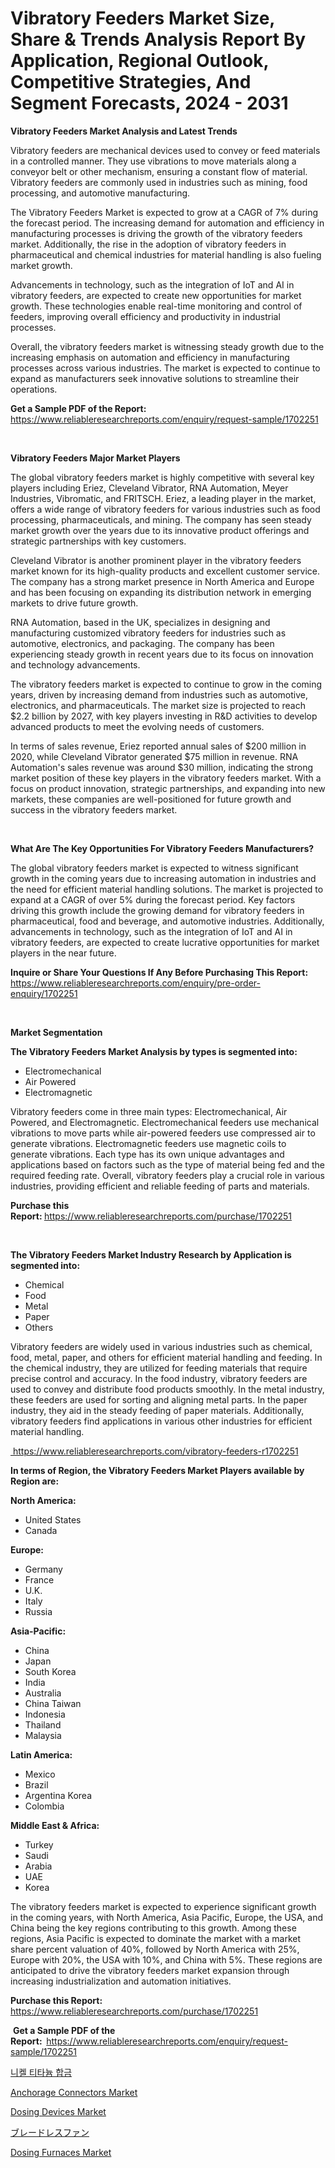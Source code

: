 <p><h1>Vibratory Feeders Market Size, Share & Trends Analysis Report By Application, Regional Outlook, Competitive Strategies, And Segment Forecasts, 2024 - 2031</h1></p><p><strong>Vibratory Feeders Market Analysis and Latest Trends</strong></p>
<p><p>Vibratory feeders are mechanical devices used to convey or feed materials in a controlled manner. They use vibrations to move materials along a conveyor belt or other mechanism, ensuring a constant flow of material. Vibratory feeders are commonly used in industries such as mining, food processing, and automotive manufacturing.</p><p>The Vibratory Feeders Market is expected to grow at a CAGR of 7% during the forecast period. The increasing demand for automation and efficiency in manufacturing processes is driving the growth of the vibratory feeders market. Additionally, the rise in the adoption of vibratory feeders in pharmaceutical and chemical industries for material handling is also fueling market growth.</p><p>Advancements in technology, such as the integration of IoT and AI in vibratory feeders, are expected to create new opportunities for market growth. These technologies enable real-time monitoring and control of feeders, improving overall efficiency and productivity in industrial processes.</p><p>Overall, the vibratory feeders market is witnessing steady growth due to the increasing emphasis on automation and efficiency in manufacturing processes across various industries. The market is expected to continue to expand as manufacturers seek innovative solutions to streamline their operations.</p></p>
<p><strong>Get a Sample PDF of the Report:&nbsp;</strong> <a href="https://www.reliableresearchreports.com/enquiry/request-sample/1702251">https://www.reliableresearchreports.com/enquiry/request-sample/1702251</a></p>
<p>&nbsp;</p>
<p><strong>Vibratory Feeders Major Market Players</strong></p>
<p><p>The global vibratory feeders market is highly competitive with several key players including Eriez, Cleveland Vibrator, RNA Automation, Meyer Industries, Vibromatic, and FRITSCH. Eriez, a leading player in the market, offers a wide range of vibratory feeders for various industries such as food processing, pharmaceuticals, and mining. The company has seen steady market growth over the years due to its innovative product offerings and strategic partnerships with key customers.</p><p>Cleveland Vibrator is another prominent player in the vibratory feeders market known for its high-quality products and excellent customer service. The company has a strong market presence in North America and Europe and has been focusing on expanding its distribution network in emerging markets to drive future growth.</p><p>RNA Automation, based in the UK, specializes in designing and manufacturing customized vibratory feeders for industries such as automotive, electronics, and packaging. The company has been experiencing steady growth in recent years due to its focus on innovation and technology advancements.</p><p>The vibratory feeders market is expected to continue to grow in the coming years, driven by increasing demand from industries such as automotive, electronics, and pharmaceuticals. The market size is projected to reach $2.2 billion by 2027, with key players investing in R&D activities to develop advanced products to meet the evolving needs of customers.</p><p>In terms of sales revenue, Eriez reported annual sales of $200 million in 2020, while Cleveland Vibrator generated $75 million in revenue. RNA Automation's sales revenue was around $30 million, indicating the strong market position of these key players in the vibratory feeders market. With a focus on product innovation, strategic partnerships, and expanding into new markets, these companies are well-positioned for future growth and success in the vibratory feeders market.</p></p>
<p>&nbsp;</p>
<p><strong>What Are The Key Opportunities For Vibratory Feeders Manufacturers?</strong></p>
<p><p>The global vibratory feeders market is expected to witness significant growth in the coming years due to increasing automation in industries and the need for efficient material handling solutions. The market is projected to expand at a CAGR of over 5% during the forecast period. Key factors driving this growth include the growing demand for vibratory feeders in pharmaceutical, food and beverage, and automotive industries. Additionally, advancements in technology, such as the integration of IoT and AI in vibratory feeders, are expected to create lucrative opportunities for market players in the near future.</p></p>
<p><strong>Inquire or Share Your Questions If Any Before Purchasing This Report:</strong> <a href="https://www.reliableresearchreports.com/enquiry/pre-order-enquiry/1702251">https://www.reliableresearchreports.com/enquiry/pre-order-enquiry/1702251</a></p>
<p>&nbsp;</p>
<p><strong>Market Segmentation</strong></p>
<p><strong>The Vibratory Feeders Market Analysis by types is segmented into:</strong></p>
<p><ul><li>Electromechanical</li><li>Air Powered</li><li>Electromagnetic</li></ul></p>
<p><p>Vibratory feeders come in three main types: Electromechanical, Air Powered, and Electromagnetic. Electromechanical feeders use mechanical vibrations to move parts while air-powered feeders use compressed air to generate vibrations. Electromagnetic feeders use magnetic coils to generate vibrations. Each type has its own unique advantages and applications based on factors such as the type of material being fed and the required feeding rate. Overall, vibratory feeders play a crucial role in various industries, providing efficient and reliable feeding of parts and materials.</p></p>
<p><strong>Purchase this Report:&nbsp;</strong><a href="https://www.reliableresearchreports.com/purchase/1702251">https://www.reliableresearchreports.com/purchase/1702251</a></p>
<p>&nbsp;</p>
<p><strong>The Vibratory Feeders Market Industry Research by Application is segmented into:</strong></p>
<p><ul><li>Chemical</li><li>Food</li><li>Metal</li><li>Paper</li><li>Others</li></ul></p>
<p><p>Vibratory feeders are widely used in various industries such as chemical, food, metal, paper, and others for efficient material handling and feeding. In the chemical industry, they are utilized for feeding materials that require precise control and accuracy. In the food industry, vibratory feeders are used to convey and distribute food products smoothly. In the metal industry, these feeders are used for sorting and aligning metal parts. In the paper industry, they aid in the steady feeding of paper materials. Additionally, vibratory feeders find applications in various other industries for efficient material handling.</p></p>
<p><a href="https://www.reliableresearchreports.com/vibratory-feeders-r1702251">&nbsp;https://www.reliableresearchreports.com/vibratory-feeders-r1702251</a></p>
<p><strong>In terms of Region, the Vibratory Feeders Market Players available by Region are:</strong></p>
<p>
    <p> <strong> North America: </strong>
        <ul>
            <li>United States</li>
            <li>Canada</li>
        </ul>
        </p> 
    <p> <strong> Europe: </strong>
        <ul>
            <li>Germany</li>
            <li>France</li>
            <li>U.K.</li>
            <li>Italy</li>
            <li>Russia</li>
        </ul>
        </p> 
    <p> <strong> Asia-Pacific: </strong>
        <ul>
            <li>China</li>
            <li>Japan</li>
            <li>South Korea</li>
            <li>India</li>
            <li>Australia</li>
            <li>China Taiwan</li>
            <li>Indonesia</li>
            <li>Thailand</li>
            <li>Malaysia</li>
        </ul>
        </p> 
    <p> <strong> Latin America: </strong>
        <ul>
            <li>Mexico</li>
            <li>Brazil</li>
            <li>Argentina Korea</li>
            <li>Colombia</li>
        </ul>
        </p> 
    <p> <strong> Middle East & Africa: </strong>
        <ul>
            <li>Turkey</li>
            <li>Saudi</li>
            <li>Arabia</li>
            <li>UAE</li>
            <li>Korea</li>
        </ul>
    </p>
    </p>
<p><p>The vibratory feeders market is expected to experience significant growth in the coming years, with North America, Asia Pacific, Europe, the USA, and China being the key regions contributing to this growth. Among these regions, Asia Pacific is expected to dominate the market with a market share percent valuation of 40%, followed by North America with 25%, Europe with 20%, the USA with 10%, and China with 5%. These regions are anticipated to drive the vibratory feeders market expansion through increasing industrialization and automation initiatives.</p></p>
<p><strong>Purchase this Report: </strong><a href="https://www.reliableresearchreports.com/purchase/1702251">https://www.reliableresearchreports.com/purchase/1702251</a></p>
<p>&nbsp;<strong>Get a Sample PDF of the Report:&nbsp;&nbsp;</strong><a href="https://www.reliableresearchreports.com/enquiry/request-sample/1702251">https://www.reliableresearchreports.com/enquiry/request-sample/1702251</a></p>
<p><strong></strong></p>
<p><p><a href="https://github.com/FelipeGrrady654556/Market-Research-Report-List-1/blob/main/672404725543.md">니켈 티타늄 합금</a></p><p><a href="https://issuu.com/reportprime-2/docs/anchorage-connectors-market-size-2030.pptx">Anchorage Connectors Market</a></p><p><a href="https://github.com/joannesouthgate/Market-Research-Report-List-2/blob/main/dosing-devices-market.md">Dosing Devices Market</a></p><p><a href="https://github.com/pepo3k/Market-Research-Report-List-1/blob/main/260009928087.md">ブレードレスファン</a></p><p><a href="https://github.com/wwwkeltoum/Market-Research-Report-List-2/blob/main/dosing-furnaces-market.md">Dosing Furnaces Market</a></p></p>